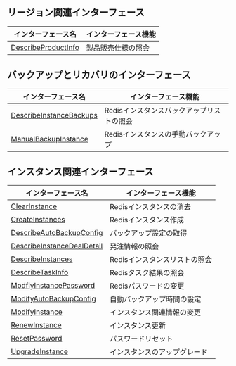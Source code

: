 ﻿## リージョン関連インターフェース

| インターフェース名 | インターフェース機能 |
|---------|---------|
| [DescribeProductInfo](https://cloud.tencent.com/document/api/239/30600) | 製品販売仕様の照会 |

## バックアップとリカバリのインターフェース

| インターフェース名 | インターフェース機能 |
|---------|---------|
| [DescribeInstanceBackups](https://cloud.tencent.com/document/api/239/20011) | Redisインスタンスバックアップリストの照会 |
| [ManualBackupInstance](https://cloud.tencent.com/document/api/239/20010) | Redisインスタンスの手動バックアップ|

## インスタンス関連インターフェース

| インターフェース名 | インターフェース機能 |
|---------|---------|
| [ClearInstance](https://cloud.tencent.com/document/api/239/20021) | Redisインスタンスの消去 |
| [CreateInstances](https://cloud.tencent.com/document/api/239/20026) | Redisインスタンス作成 |
| [DescribeAutoBackupConfig](https://cloud.tencent.com/document/api/239/20019) | バックアップ設定の取得 |
| [DescribeInstanceDealDetail](https://cloud.tencent.com/document/api/239/30602) | 発注情報の照会 |
| [DescribeInstances](https://cloud.tencent.com/document/api/239/20018) | Redisインスタンスリストの照会 |
| [DescribeTaskInfo](https://cloud.tencent.com/document/api/239/30601) | Redisタスク結果の照会 |
| [ModfiyInstancePassword](https://cloud.tencent.com/document/api/239/20025) | Redisパスワードの変更 |
| [ModifyAutoBackupConfig](https://cloud.tencent.com/document/api/239/20016) | 自動バックアップ時間の設定 |
| [ModifyInstance](https://cloud.tencent.com/document/api/239/31785) | インスタンス関連情報の変更 |
| [RenewInstance](https://cloud.tencent.com/document/api/239/20015) | インスタンス更新 |
| [ResetPassword](https://cloud.tencent.com/document/api/239/20014) | パスワードリセット |
| [UpgradeInstance](https://cloud.tencent.com/document/api/239/20013) | インスタンスのアップグレード |



